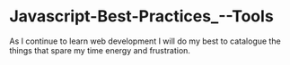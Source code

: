 # Javascript-Best-Practices_--Tools
As I continue to learn web development I will do my best to catalogue the things that spare my time energy and frustration.
